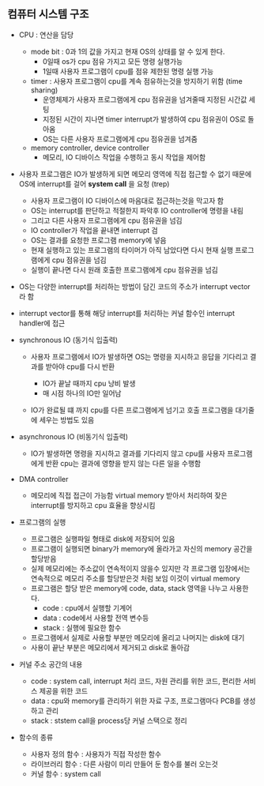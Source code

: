 컴퓨터 시스템 구조
----------------

* CPU : 연산을 담당
    * mode bit : 0과 1의 값을 가지고 현재 OS의 상태를 알 수 있게 한다.
        * 0일때 os가 cpu 점유 가지고 모든 명령 실행가능
        * 1일때 사용자 프로그램이 cpu를 점유 제한된 명령 실행 가능
    * timer : 사용자 프로그램이 cpu를 계속 점유하는것을 방지하기 위함 (time sharing)
        * 운영체제가 사용자 프로그램에게 cpu 점유권을 넘겨줄때 지정된 시간값 세팅
        * 지정된 시간이 지나면 timer interrupt가 발생하여 cpu 점유권이 OS로 돌아옴
        * OS는 다른 사용자 프로그램에게 cpu 점유권을 넘겨줌
    * memory controller, device controller
        * 메모리, IO 디바이스 작업을 수행하고 동시 작업을 제어함

* 사용자 프로그램은 IO가 발생하게 되면 메모리 영역에 직접 접근할 수 없기 때문에 OS에 interrupt를 걸어 __system call__ 을 요청 (trep)
    * 사용자 프로그램이 IO 디바이스에 마음대로 접근하는것을 막고자 함
    * OS는 interrupt를 판단하고 적절한지 파악후 IO controller에 명령을 내림
    * 그리고 다른 사용자 프로그램에게 cpu 점유권을 넘김
    * IO controller가 작업을 끝내면 interrupt 검
    * OS는 결과를 요청한 프로그램 memory에 넣음
    * 현재 실행하고 있는 프로그램의 타이머가 아직 남았다면 다시 현재 실행 프로그램에게 cpu 점유권을 넘김
    * 실행이 끝나면 다시 원래 호출한 프로그램에게 cpu 점유권을 넘김

* OS는 다양한 interrupt를 처리하는 방법이 담긴 코드의 주소가 interrupt vector라 함
* interrupt vector를 통해 해당 interrupt를 처리하는 커널 함수인 interrupt handler에 접근

* synchronous IO (동기식 입출력)
    * 사용자 프로그램에서 IO가 발생하면 OS는 명령을 지시하고 응답을 기다리고 결과를 받아야 cpu를 다시 반환
        * IO가 끝날 때까지 cpu 낭비 발생
        * 매 시점 하나의 IO만 일어남

    * IO가 완료될 떄 까지 cpu를 다른 프로그램에게 넘기고 호출 프로그램을 대기줄에 세우는 방법도 있음

* asynchronous IO (비동기식 입출력)
    * IO가 발생하면 명령을 지시하고 결과를 기다리지 않고 cpu를 사용자 프로그램에게 반환 cpu는 결과에 영향을 받지 않는 다른 일을 수행함

* DMA controller
    * 메모리에 직접 접근이 가능함 virtual memory 받아서 처리하여 잦은 interrupt를 방지하고 cpu 효율을 향상시킴

* 프로그램의 실행
    * 프로그램은 실행파일 형태로 disk에 저장되어 있음
    * 프로그램이 실행되면 binary가 memory에 올라가고 자신의 memory 공간을 할당받음
    * 실제 메모리에는 주소값이 연속적이지 않을수 있지만 각 프로그램 입장에서는 연속적으로 메모리 주소를 할당받은것 처럼 보임 이것이 virtual memory
    * 프로그램은 할당 받은 memory에 code, data, stack 영역을 나누고 사용한다.
        * code : cpu에서 실행할 기계어
        * data : code에서 사용할 전역 변수등
        * stack : 실행에 필요한 함수
    * 프로그램에서 실제로 사용할 부분만 메모리에 올리고 나머지는 disk에 대기
    * 사용이 끝난 부분은 메모리에서 제거되고 disk로 돌아감

* 커널 주소 공간의 내용
    * code : system call, interrupt 처리 코드, 자원 관리를 위한 코드, 편리한 서비스 제공을 위한 코드
    * data : cpu와 memory를 관리하기 위한 자료 구조, 프로그램마다 PCB를 생성하고 관리
    * stack : ststem call을 process당 커널 스택으로 정리

* 함수의 종류
    * 사용자 정의 함수 : 사용자가 직접 작성한 함수
    * 라이브러리 함수 : 다른 사람이 미리 만들어 둔 함수를 불러 오는것
    * 커널 함수 : system call 
